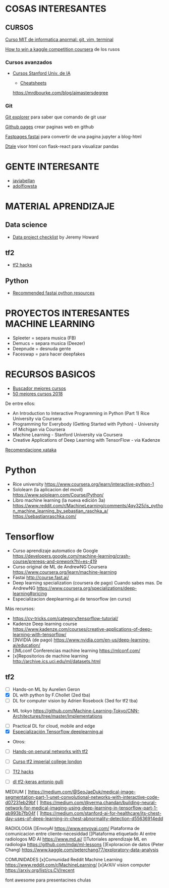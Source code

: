 # COSAS INTERESANTES

## CURSOS
[Curso MIT de informatica anormal: git, vim, terminal](https://missing.csail.mit.edu/)

[How to win a kaggle competition coursera](https://www.coursera.org/learn/competitive-data-science) de los rusos

### Cursos avanzados
* [Cursos Stanford Univ. de IA](https://threadreaderapp.com/thread/1228432865878253572.html)
	* [Cheatsheets](https://stanford.edu/~shervine/teaching/)

	https://mrdbourke.com/blog/aimastersdegree



### Git

[Git explorer](http://gitexplorer.com) para saber que comando de git usar

[Github pages](https://help.github.com/en/github/working-with-github-pages) crear paginas web en github


[Fastpages fastai](http://fastpages.fastai.com) para convertir de una pagina jupyter a blog-html




[Dtale](https://github.com/man-group/dtale) visor html con flask-react para visualizar pandas


# GENTE INTERESANTE
 
* [javiabellan](https://github.com/javiabellan)  
* [adolflowsta](https://github.com/flowsta)

# MATERIAL APRENDIZAJE
## Data science
* [Data project checklist](https://www.fast.ai/2020/01/07/data-questionnaire/) by Jeremy Howard


## tf2
* [tf2 hacks](https://github.com/sayakpaul/TF-2.0-Hacks)

## Python
* [Recommended fastai python resources](https://forums.fast.ai/t/recommended-python-learning-resources/26888)



# PROYECTOS INTERESANTES MACHINE LEARNING

* Spleeter = separa musica (FB)
* Demucs = separa  musica (Deezer)
* Deepnude = desnuda gente
* Faceswap = para hacer deepfakes




# RECURSOS BASICOS
 
* [Buscador mejores cursos](https://www.class-central.com/collection/top-free-online-courses)
* [50 mejores cursos 2018](https://medium.freecodecamp.org/top-50-free-online-courses-2018-e67d0da38e95)

De entre ellos:  
* An Introduction to Interactive Programming in Python (Part 1) Rice University via Coursera  
* Programming for Everybody (Getting Started with Python) - University of Michigan via Coursera  
* Machine Learning - Stanford University via Coursera  
* Creative Applications of Deep Learning with TensorFlow - via Kadenze

[Recomendacione xataka](https://www.xataka.com/robotica-e-ia/aprende-sobre-inteligencia-artificial-por-internet-cursos-publicaciones-y-las-recomendaciones-de-expertos)

# Python
* Rice university https://www.coursera.org/learn/interactive-python-1
* Sololearn (la aplicacion del movil) https://www.sololearn.com/Course/Python/
* Libro machine learning (la nueva edición 3a)
https://www.reddit.com/r/MachineLearning/comments/4qy325/is_python_machine_learning_by_sebastian_raschka_a/ https://sebastianraschka.com/


# Tensorflow
* Curso aprendizaje automatico de Google https://developers.google.com/machine-learning/crash-course/prereqs-and-prework?hl=es-419
* Curso original de ML de AndrewNG Coursera https://www.coursera.org/learn/machine-learning
* Fastai http://course.fast.ai/
* Deep learning specialization (coursera de pago) Cuando sabes mas. De AndrewNG https://www.coursera.org/specializations/deep-learning#pricing
* Especializacion deeplearning.ai de tensorflow (en curso)

Más recursos: 
* https://cv-tricks.com/category/tensorflow-tutorial/
* Kadenze Deep learning course https://www.kadenze.com/courses/creative-applications-of-deep-learning-with-tensorflow/
* []NVIDIA (de pago) https://www.nvidia.com/en-us/deep-learning-ai/education/
* []MLconf Conferencias machine learning https://mlconf.com/
* [x]Repositorios de machine learning http://archive.ics.uci.edu/ml/datasets.html


## tf2

* [ ] Hands-on ML by Aurelien Geron
* [x] DL with python by F.Chollet (2ed tba)
* [ ] DL for computer vision by Adrien Rosebock (3ed for tf2 tba)
* ML tokyo https://github.com/Machine-Learning-Tokyo/CNN-Architectures/tree/master/Implementations
* [ ] Practical DL for cloud, mobile and edge
* [x] [Especialización Tensorflow deeplearning.ai](https://www.coursera.org/specializations/tensorflow-in-practice)
* Otros:
* [ ] [Hands-on oenural networks with tf2](https://pgaleone.eu/tensorflow/neural-networks/book/2019/09/21/hands-on-neural-networks/)
* [ ] [Curso tf2 imperial college london](https://www.coursera.org/learn/getting-started-with-tensor-flow2)
* [ ] [Tf2 hacks](https://github.com/sayakpaul/TF-2.0-Hacks/blob/master/README.md)
* [ ] [dl tf2-keras antonio gulli](https://www.amazon.com/Deep-Learning-TensorFlow-Keras-Regression/dp/1838823417)







MEDIUM
[ ]https://medium.com/@SeoJaeDuk/medical-image-segmentation-part-1-unet-convolutional-networks-with-interactive-code-d07231eb29bf
[ ]https://medium.com/@verma.chandan/building-neural-network-for-medical-imaging-using-deep-learning-in-tensorflow-part-1-ab993b7fb04f
[ ]https://medium.com/stanford-ai-for-healthcare/its-chest-day-uses-of-deep-learning-in-chest-abnormality-detection-d55636914edd


RADIOLOGIA
[]EnvoyAI https://www.envoyai.com/ Plataforma de comunicacion entre cliente-necesiddad
[]Plataforma etiquetado AI entre radiologos MD AI https://www.md.ai/ 
[]Tutoriales aprendizaje ML en radiologia https://github.com/mdai/ml-lessons
[]Exploracion de datos (Peter Chang) https://www.kaggle.com/peterchang77/exploratory-data-analysis

COMUNIDADES
[x]Comunidad Reddit Machine Learning https://www.reddit.com/r/MachineLearning/
[x]ArXiV vision computer https://arxiv.org/list/cs.CV/recent



font awesome para presentacines chulas
